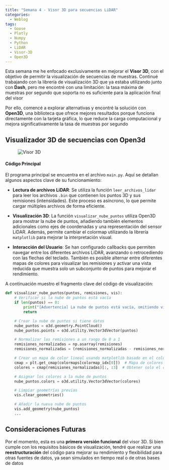 ```yaml
---
title: "Semana 4 - Visor 3D para secuencias LiDAR"
categories:
  - Weblog
tags:
  - Goose
  - Plotly
  - Numpy
  - Python
  - LiDAR
  - Visor-3D
  - Open3D
---
```


Esta semana me he enfocado exclusivamente en mejorar el **Visor 3D**, con el objetivo de permitir la visualización de secuencias de muestras. Continué trabajando con la librería de visualización 3D que ya estaba utilizando junto con **Dash**, pero me encontré con una limitación: la tasa máxima de muestras por segundo que soporta no es suficiente para la aplicación final del visor

Por ello, comencé a explorar alternativas y encontré la solución con **Open3D**, una biblioteca que ofrece mejores resultados porque funciona directamente con la tarjeta gráfica, lo que reduce la carga computacional y mejora significativamente la tasa de muestras por segundo

## Visualizador 3D de secuencias con Open3d

<figure class="align-center" style="max-width: 100%">
  <img src="{{ site.url }}{{ site.baseurl }}/assets/images/visor_secuencias.gif" alt="Visor 3D">
</figure>

#### Código Principal

El programa principal se encuentra en el archivo `main.py`. Aquí se detallan algunos aspectos clave de su funcionamiento:

- **Lectura de archivos LiDAR**: Se utiliza la función `leer_archivos_lidar` para leer los archivos `.bin` que contienen los puntos 3D y sus remisiones (intensidades). Este proceso es asíncrono, lo que permite cargar múltiples archivos de forma eficiente.

- **Visualización 3D**: La función `visualizar_nube_puntos` utiliza Open3D para mostrar la nube de puntos, añadiendo también elementos adicionales como ejes de coordenadas y una representación del sensor LiDAR. Además, permite cambiar el colormap utilizando la librería `matplotlib` para mejorar la interpretación visual.

- **Interacción del Usuario**: Se han configurado callbacks que permiten navegar entre los diferentes archivos LiDAR, avanzando o retrocediendo con las flechas del teclado. También es posible alternar entre diferentes mapas de colores para visualizar las remisiones y activar una vista reducida que muestra solo un subconjunto de puntos para mejorar el rendimiento.

A continuación muestro el fragmento clave del código de visualización:

```python
def visualizar_nube_puntos(puntos, remisiones, vis):
    # Verificar si la nube de puntos está vacía
    if len(puntos) == 0:
        print("[Advertencia] La nube de puntos está vacía, omitiendo visualización.")
        return

    # Crear la nube de puntos si tiene datos
    nube_puntos = o3d.geometry.PointCloud()
    nube_puntos.points = o3d.utility.Vector3dVector(puntos)

    # Normalizar las remisiones a un rango de 0 a 1
    remisiones_normalizadas = np.asarray(remisiones)
    remisiones_normalizadas = (remisiones_normalizadas - remisiones_normalizadas.min()) / (remisiones_normalizadas.max() - remisiones_normalizadas.min())

    # Crear un mapa de color lineal usando matplotlib basado en el colormap actual
    cmap = plt.get_cmap(colormaps[colormap_idx[0]])  # Mapa de colores actual
    colores = cmap(remisiones_normalizadas)[:, :3]  # Obtener solo el canal RGB

    # Asignar los colores a la nube de puntos
    nube_puntos.colors = o3d.utility.Vector3dVector(colores)

    # Limpiar geometrías previas
    vis.clear_geometries()

    # Añadir la nueva nube de puntos
    vis.add_geometry(nube_puntos)
    ...
```

## Consideraciones Futuras

Por el momento, esta es una **primera versión funcional** del visor 3D. Si bien cumple con los requisitos básicos de visualización, tendré que realizar una **reestructuración** del código para mejorar su rendimiento y flexibilidad para otras fuentes de datos, ya sean simulados en tiempo real o de otras bases de datos

